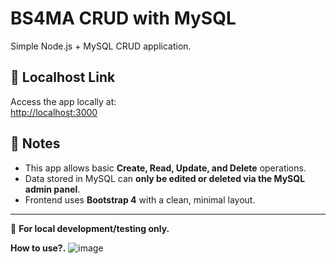 # BS4MA CRUD with MySQL

Simple Node.js + MySQL CRUD application.

## 🔗 Localhost Link

Access the app locally at:  
[http://localhost:3000](http://localhost:3000)

## 📘 Notes

- This app allows basic **Create, Read, Update, and Delete** operations.
- Data stored in MySQL can **only be edited or deleted via the MySQL admin panel**.
- Frontend uses **Bootstrap 4** with a clean, minimal layout.

---

📌 **For local development/testing only.**




**How to use?.**
![image](https://github.com/user-attachments/assets/43a86a50-2b38-4550-aa84-c2208a24cac6)

